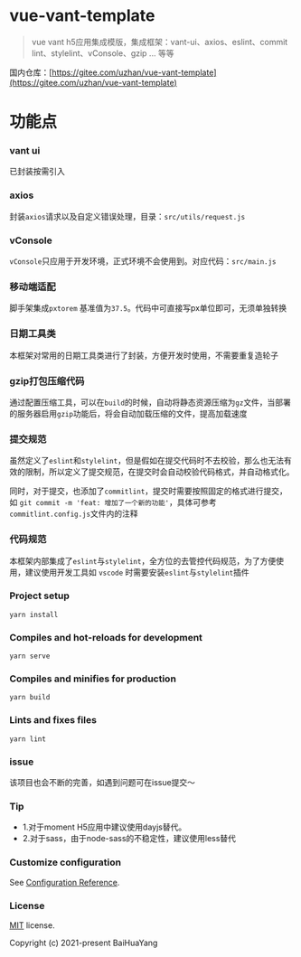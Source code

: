 # vue-vant-template

> vue vant h5应用集成模版，集成框架：vant-ui、axios、eslint、commit lint、stylelint、vConsole、gzip ... 等等

 国内仓库：[https://gitee.com/uzhan/vue-vant-template](https://gitee.com/uzhan/vue-vant-template)

# 功能点

### vant ui
已封装按需引入

### axios
封装`axios`请求以及自定义错误处理，目录：`src/utils/request.js`

### vConsole
`vConsole`只应用于开发环境，正式环境不会使用到。对应代码：`src/main.js`

### 移动端适配
脚手架集成`pxtorem` 基准值为`37.5`。代码中可直接写px单位即可，无须单独转换

### 日期工具类
本框架对常用的日期工具类进行了封装，方便开发时使用，不需要重复造轮子

### gzip打包压缩代码
 通过配置压缩工具，可以在`build`的时候，自动将静态资源压缩为`gz`文件，当部署的服务器启用`gzip`功能后，将会自动加载压缩的文件，提高加载速度

### 提交规范

虽然定义了`eslint`和`stylelint`，但是假如在提交代码时不去校验，那么也无法有效的限制，所以定义了提交规范，在提交时会自动校验代码格式，并自动格式化。

同时，对于提交，也添加了`commitlint`，提交时需要按照固定的格式进行提交，如 `git commit -m 'feat: 增加了一个新的功能'`，具体可参考`commitlint.config.js`文件内的注释

### 代码规范

本框架内部集成了`eslint`与`stylelint`，全方位的去管控代码规范，为了方便使用，建议使用开发工具如 `vscode` 时需要安装`eslint`与`stylelint`插件

### Project setup
```
yarn install
```

### Compiles and hot-reloads for development
```
yarn serve
```

### Compiles and minifies for production
```
yarn build
```

### Lints and fixes files
```
yarn lint
```
### issue
该项目也会不断的完善，如遇到问题可在issue提交～

### Tip
- 1.对于moment H5应用中建议使用dayjs替代。
- 2.对于sass，由于node-sass的不稳定性，建议使用less替代

### Customize configuration
See [Configuration Reference](https://cli.vuejs.org/config/).

### License

[MIT](https://github.com/uzhan/vue-vant-template/blob/main/LICENSE) license.

Copyright (c) 2021-present BaiHuaYang
